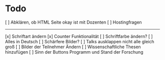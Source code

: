 # Todo
[ ] Abklären, ob HTML Seite okay ist mit Dozenten
[ ] Hostingfragen

---

[x] Schriftart ändern
[x] Counter Funktionalität
[ ] Schriftfarbe ändern?
[ ] Alles in Deutsch
[ ] Schärfere Bilder?
[ ] Talks ausklappen nicht alle gleich groß
[ ] Bilder der Teilnehmer Ändern
[ ] Wissenschaftliche Thesen hinzufügen 
[ ] Sinn der Buttons Programm und Stand der Forschung